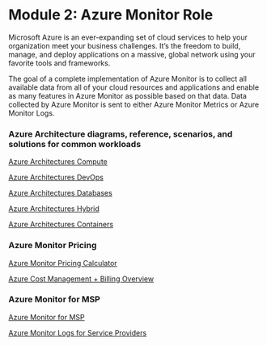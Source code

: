 # Module 2: Azure Monitor Role

Microsoft Azure is an ever-expanding set of cloud services to help your organization meet your business challenges. It’s the freedom to build, manage, and deploy applications on a massive, global network using your favorite tools and frameworks.

The goal of a complete implementation of Azure Monitor is to collect all available data from all of your cloud resources and applications and enable as many features in Azure Monitor as possible based on that data. Data collected by Azure Monitor is sent to either Azure Monitor Metrics or Azure Monitor Logs.

### **Azure Architecture diagrams, reference, scenarios, and solutions for common workloads**

[Azure Architectures Compute](https://docs.microsoft.com/en-us/azure/architecture/browse/#compute)

[Azure Architectures DevOps](https://docs.microsoft.com/en-us/azure/architecture/browse/#devops)

[Azure Architectures Databases](https://docs.microsoft.com/en-us/azure/architecture/browse/#databases)

[Azure Architectures Hybrid](https://docs.microsoft.com/en-us/azure/architecture/browse/#hybrid)

[Azure Architectures Containers](https://docs.microsoft.com/en-us/azure/architecture/browse/#containers)

### __Azure Monitor Pricing__

[Azure Monitor Pricing Calculator](https://azure.microsoft.com/is-is/pricing/details/monitor/)

[Azure Cost Management + Billing Overview](https://docs.microsoft.com/en-us/azure/cost-management-billing/cost-management-billing-overview)

### __Azure Monitor for MSP__

[Azure Monitor for MSP](https://azure.microsoft.com/en-gb/blog/azure-lighthouse-the-managed-service-provider-perspective/)

[Azure Monitor Logs for Service Providers](https://docs.microsoft.com/en-us/azure/azure-monitor/platform/service-providers)
